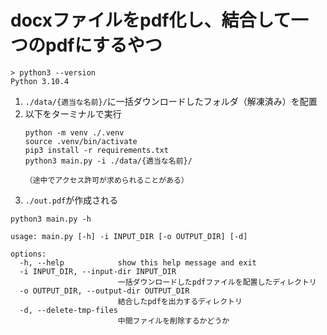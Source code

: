 # docxファイルをpdf化し、結合して一つのpdfにするやつ

```
> python3 --version
Python 3.10.4
```

1. `./data/{適当な名前}/`に一括ダウンロードしたフォルダ（解凍済み）を配置
2. 以下をターミナルで実行
    ```
    python -m venv ./.venv
    source .venv/bin/activate
    pip3 install -r requirements.txt
    python3 main.py -i ./data/{適当な名前}/

    （途中でアクセス許可が求められることがある）
    ```
3. `./out.pdf`が作成される

```
python3 main.py -h

usage: main.py [-h] -i INPUT_DIR [-o OUTPUT_DIR] [-d]

options:
  -h, --help            show this help message and exit
  -i INPUT_DIR, --input-dir INPUT_DIR
                        一括ダウンロードしたpdfファイルを配置したディレクトリ
  -o OUTPUT_DIR, --output-dir OUTPUT_DIR
                        結合したpdfを出力するディレクトリ
  -d, --delete-tmp-files
                        中間ファイルを削除するかどうか
```
